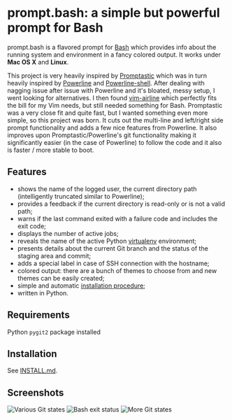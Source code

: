 prompt.bash: a simple but powerful prompt for Bash
======================================

prompt.bash is a flavored prompt for [Bash](http://en.wikipedia.org/wiki/Bash_(Unix_shell))
which provides info about the running system and environment in a fancy colored output.
It works under **Mac OS X** and **Linux**.

This project is very heavily inspired by [Promptastic](https://github.com/nimiq/promptastic) which
was in turn heavily inspired by [Powerline](https://github.com/Lokaltog/powerline)
and [Powerline-shell](https://github.com/milkbikis/powerline-shell/). After dealing with nagging issue
after issue with Powerline and it's bloated, messy setup, I went looking for alternatives. I then found
[vim-airline](https://github.com/bling/vim-airline) which perfectly fits the bill for my Vim needs, but still needed something for Bash.
Promptastic was a very close fit and quite fast, but I wanted something even more simple, so this project was born.
It cuts out the multi-line and left/right side prompt functionality and adds a few nice features from Powerline.
It also improves upon Promptastic/Powerline's git functionality making it significantly easier (in the case of Powerline) to follow the code
and it also is faster / more stable to boot.

Features
--------
- shows the name of the logged user, the current directory path (intelligently truncated similar to Powerline);
- provides a feedback if the current directory is read-only or is not a valid path;
- warns if the last command exited with a failure code and includes the exit code;
- displays the number of active jobs;
- reveals the name of the active Python [virtualenv](https://github.com/pypa/virtualenv)
environment;
- presents details about the current Git branch and the status of the staging area and commit;
- adds a special label in case of SSH connection with the hostname;
- colored output: there are a bunch of themes to choose from and new themes can be easily created;
- simple and automatic [installation procedure](https://github.com/jsjohnst/prompt.bash/blob/master/INSTALL.md);
- written in Python.

Requirements
------------
Python `pygit2` package installed

Installation
------------
See [INSTALL.md](https://github.com/jsjohnst/prompt.bash/blob/master/INSTALL.md).

Screenshots
-----------
![Various Git states](http://url.vg/doqi/image.png)
![Bash exit status](http://url.vg/doKZ/image.png)
![More Git states](http://url.vg/dobc/image.png)
